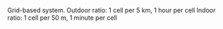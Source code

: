 Grid-based system.
Outdoor ratio: 1 cell per 5 km, 1 hour per cell
Indoor ratio: 1 cell per 50 m, 1 minute per cell